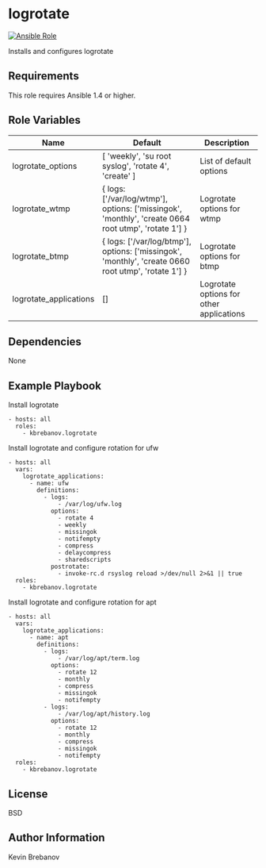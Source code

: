 logrotate
=========

[![Ansible Role](https://img.shields.io/ansible/role/5887.svg)](https://galaxy.ansible.com/list#/roles/5887)

Installs and configures logrotate

Requirements
------------

This role requires Ansible 1.4 or higher.

Role Variables
--------------

| Name                   | Default                                                                                               | Description                              |
|------------------------|-------------------------------------------------------------------------------------------------------|------------------------------------------|
| logrotate_options      | [ 'weekly', 'su root syslog', 'rotate 4', 'create' ]                                                  | List of default options                  |
| logrotate_wtmp         | { logs: ['/var/log/wtmp'], options: ['missingok', 'monthly', 'create 0664 root utmp', 'rotate 1'] }   | Logrotate options for wtmp               |
| logrotate_btmp         | { logs: ['/var/log/btmp'], options: ['missingok', 'monthly', 'create 0660 root utmp', 'rotate 1'] }   | Logrotate options for btmp               |
| logrotate_applications | []                                                                                                    | Logrotate options for other applications |


Dependencies
------------

None

Example Playbook
----------------

Install logrotate
```
- hosts: all
  roles:
    - kbrebanov.logrotate
```

Install logrotate and configure rotation for ufw
```
- hosts: all
  vars:
    logrotate_applications:
      - name: ufw
        definitions:
          - logs:
              - /var/log/ufw.log
            options:
              - rotate 4
              - weekly
              - missingok
              - notifempty
              - compress
              - delaycompress
              - sharedscripts
            postrotate:
              - invoke-rc.d rsyslog reload >/dev/null 2>&1 || true
  roles:
    - kbrebanov.logrotate
```

Install logrotate and configure rotation for apt
```
- hosts: all
  vars:
    logrotate_applications:
      - name: apt
        definitions:
          - logs:
              - /var/log/apt/term.log
            options:
              - rotate 12
              - monthly
              - compress
              - missingok
              - notifempty
          - logs:
              - /var/log/apt/history.log
            options:
              - rotate 12
              - monthly
              - compress
              - missingok
              - notifempty
  roles:
    - kbrebanov.logrotate
```

License
-------

BSD

Author Information
------------------

Kevin Brebanov
